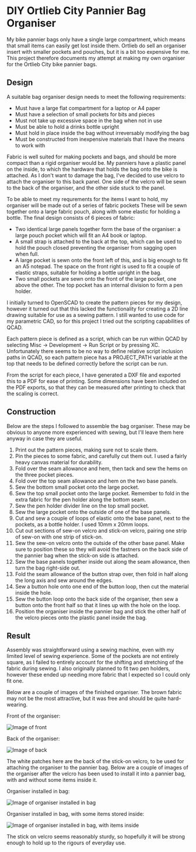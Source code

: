 # DIY Ortlieb City Pannier Bag Organiser

My bike pannier bags only have a single large compartment, which means that small items can easily get lost inside them. Ortlieb do sell an organiser insert with smaller pockets and pouches, but it is a bit too expensive for me. This project therefore documents my attempt at making my own organiser for the Ortlieb City bike pannier bags.

## Design

A suitable bag organiser design needs to meet the following requirements:
- Must have a large flat compartment for a laptop or A4 paper
- Must have a selection of small pockets for bits and pieces
- Must not take up excessive space in the bag when not in use
- Must be able to hold a drinks bottle upright
- Must hold in place inside the bag without irreversably modifying the bag
- Must be constructed from inexpensive materials that I have the means to work with

Fabric is well suited for making pockets and bags, and should be more compact than a rigid organiser would be. My panniers have a plastic panel on the inside, to which the hardware that holds the bag onto the bike is attached. As I don't want to damage the bag, I've decided to use velcro to attach the organiser to this back panel.  One side of the velcro will be sewn to the back of the organiser, and the other side stuck to the panel.

To be able to meet my requrements for the items I want to hold, my organiser will be made out of a series of fabric pockets These will be sewn together onto a large fabric pouch, along with some elastic for holding a bottle. The final design consists of 6 pieces of fabric:

- Two identical large panels together form the base of the organiser: a large pouch pocket which will fit an A4 book or laptop.
- A small strap is attached to the back at the top, which can be used to hold the pouch closed preventing the organiser from sagging open when full.
- A large pocket is sewn onto the front left of this, and is big enough to fit an A5 notepad. The space on the front right is used to fit a couple of elastic straps, suitable for holding a bottle upright in the bag.
- Two small pockets are sewn onto the front of the large pocket, one above the other.  The top pocket has an internal division to form a pen holder.

I initially turned to OpenSCAD to create the pattern pieces for my design, however it turned out that this lacked the functionality for creating a 2D line drawing suitable for use as a sewing pattern. I still wanted to use code for my parametric CAD, so for this project I tried out the scripting capabilities of QCAD.

Each pattern piece is defined as a script, which can be run within QCAD by selecting Misc -> Development -> Run Script or by pressing XC. Unfortunately there seems to be no way to define relative script inclusion paths in QCAD, so each pattern piece has a PROJECT_PATH variable at the top that needs to be defined correctly before the script can be run.  

From the script for each piece, I have generated a DXF file and exported this to a PDF for ease of printing. Some dimensions have been included on the PDF exports, so that they can be measured after printing to check that the scaling is correct.

## Construction

Below are the steps I followed to assemble the bag organiser. These may be obvious to anyone more experienced with sewing, but I'll leave them here anyway in case they are useful.

1. Print out the pattern pieces, making sure not to scale them.
2. Pin the pieces to some fabric, and carefully cut them out. I used a fairly heavy canvas material for durability.
3. Fold over the seam allowance and hem, then tack and sew the hems on the three pocket pieces.
4. Fold over the top seam allowance and hem on the two base panels.
5. Sew the bottom small pocket onto the large pocket.
6. Sew the top small pocket onto the large pocket. Remember to fold in the extra fabric for the pen holder along the bottom seam.
7. Sew the pen holder divider line on the top small pocket.
8. Sew the large pocket onto the outside of one of the base panels.
9. Cut and sew a couple of loops of elastic onto the base panel, next to the pockets, as a bottle holder. I used 10mm x 20mm loops.
10. Cut out sections of sew-on velcro and stick-on velcro, pairing one strip of sew-on with one strip of stick-on. 
11. Sew the sew-on velcro onto the outside of the other base panel.  Make sure to position these so they will avoid the fastners on the back side of the pannier bag when the stick-on side is attached. 
12. Sew the base panels together inside out along the seam allowance, then turn the bag right-side out.
13. Fold the seam allowance of the button strap over, then fold in half along the long axis and sew around the edges.
14. Sew a button hole onto one end of the button loop, then cut the material inside the hole.
15. Sew the button loop onto the back side of the organiser, then sew a button onto the front half so that it lines up with the hole on the loop.
16. Position the organiser inside the pannier bag and stick the other half of the velcro pieces onto the plastic panel inside the bag.

## Result

Assembly was straightforward using a sewing machine, even with my limited level of sewing experience. Some of the pockets are not entirely square, as I failed to entirely account for the shifting and stretching of the fabric during sewing. I also originally planned to fit two pen holders, however these ended up needing more fabric that I expected so I could only fit one.

Below are a couple of images of the finished organiser.  The brown fabric may not be the most attractive, but it was free and should be quite hard-wearing.

Front of the organiser:

![Image of front](images/organiser_front.jpg)

Back of the organiser:

![Image of back](images/organiser_back.jpg)

The white patches here are the back of the stick-on velcro, to be used for attaching the organiser to the pannier bag. Below are a couple of images of the organiser after the velcro has been used to install it into a pannier bag, with and without some items inside it.

Organiser installed in bag:

![Image of organiser installed in bag](images/organiser_installed.jpg)

Organiser installed in bag, with some items stored inside:

![Image of organiser installed in bag, with items inside](images/organiser_installed_items.jpg)

The stick on velcro seems reasonably sturdy, so hopefully it will be strong enough to hold up to the rigours of everyday use. 

